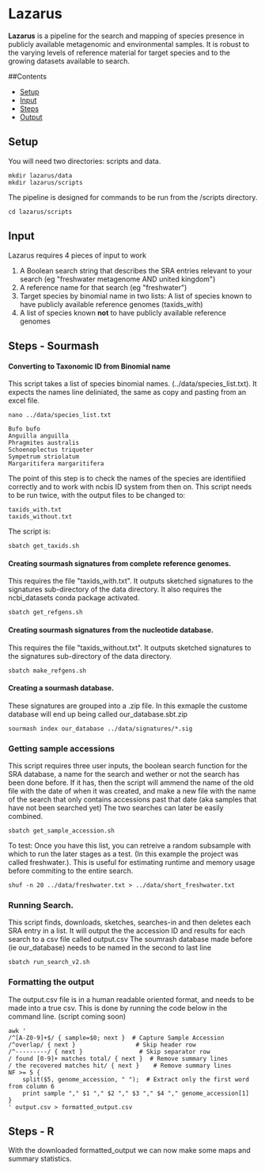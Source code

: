 # Lazarus

**Lazarus** is a pipeline for the search and mapping of species presence in publicly
available metagenomic and environmental samples. It is robust to the varying levels of
reference material for target species and to the growing datasets available to search.

##Contents 
 - [Setup](#setup)
 - [Input](#input)
 - [Steps](#steps)
 - [Output](#output)

## Setup
You will need two directories: scripts and data.
```
mkdir lazarus/data
mkdir lazarus/scripts
```
The pipeline is designed for commands to be run from the /scripts directory. 
```
cd lazarus/scripts
```
## Input

Lazarus requires 4 pieces of input to work
1. A Boolean search string that describes the SRA entries relevant to your search
(eg "freshwater metagenome AND united kingdom")
2. A reference name for that search (eg "freshwater")
3. Target species by binomial name in two lists: A list of species known to have publicly available reference genomes
(taxids_with)
4. A list of species known **not** to have publicly available reference genomes

## Steps - Sourmash
#### Converting to Taxonomic ID from Binomial name
This script takes a list of species binomial names. (../data/species_list.txt). It expects the names line
deliniated, the same as copy and pasting from an excel file. 
```
nano ../data/species_list.txt
```
```
Bufo bufo
Anguilla anguilla
Phragmites australis
Schoenoplectus triqueter
Sympetrum striolatum
Margaritifera margaritifera
```
The point of this step is to check the names of the species are identifiied correctly 
and to work with ncbis ID system from then on. 
This script needs to be run twice, with the output files to be changed to:
```
taxids_with.txt
taxids_without.txt
```
The script is:
```
sbatch get_taxids.sh
```

#### Creating sourmash signatures from complete reference genomes. 
This requires the file "taxids_with.txt". It outputs sketched signatures to the signatures sub-directory of the data directory. 
It also requires the ncbi_datasets conda package activated. 
```
sbatch get_refgens.sh 
```
#### Creating sourmash signatures from the nucleotide database. 
This requires the file "taxids_without.txt". It outputs sketched signatures to the signatures sub-directory of the data directory. 
```
sbatch make_refgens.sh 
```

#### Creating a sourmash database. 
These signatures are grouped into a .zip file. In this exmaple the custome database will end up being called our_database.sbt.zip
```
sourmash index our_database ../data/signatures/*.sig
```
### Getting sample accessions
This script requires three user inputs, the boolean search function for the SRA database, a name for the search 
and wether or not the search has been done before. If it has, then the script will ammend the name of the old file with the date of when it was created, and make a new file with the name of the search that only contains accessions past that date (aka samples that have not been searched yet)
The two searches can later be easily combined. 
```
sbatch get_sample_accession.sh
```
To test: Once you have this list, you can retreive a random subsample with which to run the later stages as a test. (In this example the project was called freshwater.). This is useful for estimating runtime and memory usage before commiting to the entire search. 
```
shuf -n 20 ../data/freshwater.txt > ../data/short_freshwater.txt
```

### Running Search. 
This script finds, downloads, sketches, searches-in and then deletes each SRA entry in a list. 
It will output the the accession ID and results for each search to a csv file called output.csv
The soumrash database made before (ie our_database) needs to be named in the second to last line 
```
sbatch run_search_v2.sh
```

### Formatting the output
The output.csv file is in a human readable oriented format, and needs to be made into a true csv. This is done by running the code below in the command line. (script coming soon)
```
awk '
/^[A-Z0-9]+$/ { sample=$0; next }  # Capture Sample Accession
/^overlap/ { next }                 # Skip header row
/^---------/ { next }                # Skip separator row
/ found [0-9]+ matches total/ { next }  # Remove summary lines
/ the recovered matches hit/ { next }    # Remove summary lines
NF >= 5 {
    split($5, genome_accession, " ");  # Extract only the first word from column 6
    print sample "," $1 "," $2 "," $3 "," $4 "," genome_accession[1]
}
' output.csv > formatted_output.csv

```
## Steps - R

With the downloaded formatted_output we can now make some maps and summary statistics. 





